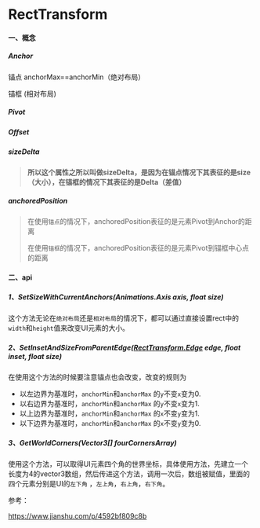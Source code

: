 # RectTransform

#### 一、概念

##### Anchor

锚点 anchorMax==anchorMin（绝对布局）

锚框 (相对布局)

##### Pivot

##### Offset

##### sizeDelta

> **所以这个属性之所以叫做sizeDelta，是因为在锚点情况下其表征的是size（大小），在锚框的情况下其表征的是Delta（差值）**

##### anchoredPosition

> 在使用`锚点`的情况下，anchoredPosition表征的是元素Pivot到Anchor的距离
>
> 在使用`锚框`的情况下，anchoredPosition表征的是元素Pivot到锚框中心点的距离



#### 二、api

##### 1、SetSizeWithCurrentAnchors(Animations.Axis axis, float size)

这个方法无论在`绝对布局`还是`相对布局`的情况下，都可以通过直接设置rect中的`width`和`height`值来改变UI元素的大小。

##### 2、SetInsetAndSizeFromParentEdge([RectTransform.Edge](https://links.jianshu.com/go?to=https%3A%2F%2Fdocs.unity3d.com%2FScriptReference%2FRectTransform.Edge.html) edge, float inset, float size)

在使用这个方法的时候要注意锚点也会改变，改变的规则为

- 以左边界为基准时，`anchorMin`和`anchorMax` 的`y`不变`x`变为0.
- 以右边界为基准时，`anchorMin`和`anchorMax` 的`y`不变`x`变为1.
- 以上边界为基准时，`anchorMin`和`anchorMax` 的`x`不变`y`变为1.
- 以下边界为基准时，`anchorMin`和`anchorMax` 的`x`不变`y`变为0.

##### 3、GetWorldCorners(Vector3[] fourCornersArray)

使用这个方法，可以取得UI元素四个角的世界坐标，具体使用方法，先建立一个长度为4的vector3数组，然后传进这个方法，调用一次后，数组被赋值，里面的四个元素分别是UI的`左下角` ，`左上角`，`右上角`，`右下角`。

参考：

https://www.jianshu.com/p/4592bf809c8b

